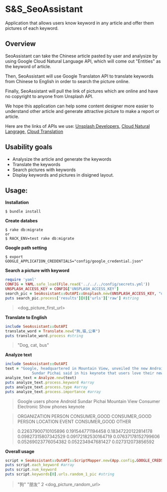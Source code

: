 # S&S_SeoAssistant
Application that allows users know keyword in any article and offer them pictures of each keyword.

## Overview
SeoAssistant can take the Chinese article pasted by user and analysize by using Google Cloud Natural Language API, which will come out "Entities" as the keyword of article.

Then, SeoAssistant will use Google Translaton API to translate keywords from Chinese to English in order to search the picture online.

Finally, SeoAssistant will pull the link of pictures which are online and have no copyright to anyone from Unsplash API.

We hope this application can help some content designer more easier to understand other article and generate attractive picture to make a report or article.

Here are the links of APIs we use:
[Unsplash Developers,](https://unsplash.com/developers)
[Cloud Natural Langrage,](https://cloud.google.com/natural-language/docs/quickstart-client-libraries#client-libraries-usage-ruby)
[Cloud Translation](https://cloud.google.com/translate/docs/quickstart-client-libraries)

## Usability goals
* Analysize the article and generate the keywords
* Translate the keywords
* Search pictures with keywords
* Display keywords and pictures in disigned layout.

## Usage:

**Installation**
```
$ bundle install
```

**Create databes**
```
$ rake db:migrate
or
$ RACK_ENV=test rake db:migrate
```
**Google path setting**
```
$ export GOOGLE_APPLICATION_CREDENTIALS="config/google_credential.json"
```


**Search a picture with keyword**
```ruby
require 'yaml'
CONFIG = YAML.safe_load(File.read('../../../config/secrets.yml'))
UNSPLASH_ACCESS_KEY = CONFIG['UNSPLASH_ACCESS_KEY']
search_pic = SeoAssistant::OutAPI::Unsplash.new(UNSPLASH_ACCESS_KEY, "dog")
puts search_pic.process['results'][0]['urls']['raw'] #string
```
> <dog_picture_first_url>

**Translate to English**
```ruby
include SeoAssistant::OutAPI
translate_word = Translate.new("狗,貓,公車")
puts translate_word.process #string
```
> "Dog, cat, bus"

**Analyze text**
```ruby
include SeoAssistant::OutAPI
text = "Google, headquartered in Mountain View, unveiled the new Android phone at the Consumer Electronic Show./
            Sundar Pichai said in his keynote that users love their new Android phones."
analyze_text = Analyze.new(text)
puts analyze_text.process.keyword #array
puts analyze_text.process.type #array
puts analyze_text.process.importance #array
```
> Google   users   phone   Android   Sundar Pichai   Mountain View   Consumer Electronic Show   phones   keynote

> ORGANIZATION   PERSON   CONSUMER_GOOD   CONSUMER_GOOD   PERSON   LOCATION   EVENT   CONSUMER_GOOD   OTHER

> 0.22637900710105896   0.191544771194458   0.18347220122814178   0.09827315807342529   0.09172182530164719   0.07637178152799606   0.05269023776054382   0.052234947681427   0.027312073856592


**Overall usage**
```ruby
script = SeoAssistant::OutAPI::ScriptMapper.new(App.config.GOOGLE_CREDS, App.config.UNSPLASH_ACCESS_KEY).process("狗是最好的朋友")
puts script.each_keyword #array
puts script.num_keyword
puts script.keywords[0].urls.random_1_pic #string
```
> "狗"
> "朋友"
> 2
> <dog_picture_random_url>